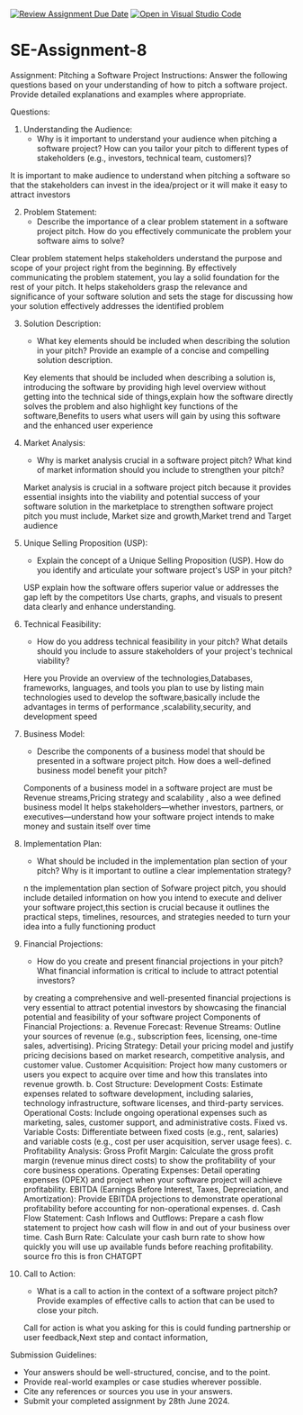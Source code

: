 [![Review Assignment Due Date](https://classroom.github.com/assets/deadline-readme-button-22041afd0340ce965d47ae6ef1cefeee28c7c493a6346c4f15d667ab976d596c.svg)](https://classroom.github.com/a/4bgukiqw)
[![Open in Visual Studio Code](https://classroom.github.com/assets/open-in-vscode-2e0aaae1b6195c2367325f4f02e2d04e9abb55f0b24a779b69b11b9e10269abc.svg)](https://classroom.github.com/online_ide?assignment_repo_id=15446942&assignment_repo_type=AssignmentRepo)
# SE-Assignment-8
 Assignment: Pitching a Software Project
 Instructions:
Answer the following questions based on your understanding of how to pitch a software project. Provide detailed explanations and examples where appropriate.

 Questions:

1. Understanding the Audience:
   - Why is it important to understand your audience when pitching a software project? How can you tailor your pitch to different types of stakeholders (e.g., investors, technical team, customers)?

It is important to make audience to understand  when pitching a software so that the stakeholders can invest in the idea/project or it will make it easy to attract investors

2. Problem Statement:
   - Describe the importance of a clear problem statement in a software project pitch. How do you effectively communicate the problem your software aims to solve?

Clear problem statement helps stakeholders understand the purpose and scope of your project right from the beginning. 
By effectively communicating the problem statement, you lay a solid foundation for the rest of your pitch. It helps stakeholders grasp the relevance and significance of your software solution and sets the stage for discussing how your solution effectively addresses the identified problem

3. Solution Description:
   - What key elements should be included when describing the solution in your pitch? Provide an example of a concise and compelling solution description.

   Key elements that should be included when describing a solution is, introducing the software by providing high level overview without getting into the technical side of things,explain how the software  directly solves the problem and also highlight key functions of the software,Benefits to users what users will gain by using this software and the enhanced user experience 

4. Market Analysis:
   - Why is market analysis crucial in a software project pitch? What kind of market information should you include to strengthen your pitch?

   Market analysis is crucial in a software project pitch because it provides essential insights into the viability and potential success of your software solution in the marketplace
   to strengthen software project pitch  you must include, Market size and growth,Market trend and Target audience

5. Unique Selling Proposition (USP):
   - Explain the concept of a Unique Selling Proposition (USP). How do you identify and articulate your software project's USP in your pitch?

   USP explain  how the software offers superior value or addresses the gap left by the competitors
Use charts, graphs, and visuals to present data clearly and enhance understanding.


6. Technical Feasibility:
   - How do you address technical feasibility in your pitch? What details should you include to assure stakeholders of your project's technical viability?

   Here you Provide an overview of the technologies,Databases, frameworks, languages, and tools you plan to use by listing  main technologies used to develop the software,basically include the advantages  in terms of performance ,scalability,security, and development speed

7. Business Model:
   - Describe the components of a business model that should be presented in a software project pitch. How does a well-defined business model benefit your pitch?

   Components of a business model in  a software project are  must be  Revenue streams,Pricing strategy and scalability , also a wee defined business model It helps stakeholders—whether investors, partners, or executives—understand how your software project intends to make money and sustain itself over time

8. Implementation Plan:
   - What should be included in the implementation plan section of your pitch? Why is it important to outline a clear implementation strategy?

   n the implementation plan section of Sofware project pitch, you should include detailed information on how you intend to execute and deliver your software project,this section is crucial because it outlines the practical steps, timelines, resources, and strategies needed to turn your idea into a fully functioning product

9. Financial Projections:
   - How do you create and present financial projections in your pitch? What financial information is critical to include to attract potential investors?

   by creating a comprehensive and well-presented financial projections is very essential to attract potential investors by showcasing the financial potential and feasibility of your software project
 Components of Financial Projections:
a. Revenue Forecast:
Revenue Streams: Outline your sources of revenue (e.g., subscription fees, licensing, one-time sales, advertising).
Pricing Strategy: Detail your pricing model and justify pricing decisions based on market research, competitive analysis, and customer value.
Customer Acquisition: Project how many customers or users you expect to acquire over time and how this translates into revenue growth.
b. Cost Structure:
Development Costs: Estimate expenses related to software development, including salaries, technology infrastructure, software licenses, and third-party services.
Operational Costs: Include ongoing operational expenses such as marketing, sales, customer support, and administrative costs.
Fixed vs. Variable Costs: Differentiate between fixed costs (e.g., rent, salaries) and variable costs (e.g., cost per user acquisition, server usage fees).
c. Profitability Analysis:
Gross Profit Margin: Calculate the gross profit margin (revenue minus direct costs) to show the profitability of your core business operations.
Operating Expenses: Detail operating expenses (OPEX) and project when your software project will achieve profitability.
EBITDA (Earnings Before Interest, Taxes, Depreciation, and Amortization): Provide EBITDA projections to demonstrate operational profitability before accounting for non-operational expenses.
d. Cash Flow Statement:
Cash Inflows and Outflows: Prepare a cash flow statement to project how cash will flow in and out of your business over time.
Cash Burn Rate: Calculate your cash burn rate to show how quickly you will use up available funds before reaching profitability.
source fro this is fron CHATGPT

10. Call to Action:
    - What is a call to action in the context of a software project pitch? Provide examples of effective calls to action that can be used to close your pitch.

    Call for action is what you asking for this is could funding partnership or user feedback,Next step and contact information, 

 Submission Guidelines:
- Your answers should be well-structured, concise, and to the point.
- Provide real-world examples or case studies wherever possible.
- Cite any references or sources you use in your answers.
- Submit your completed assignment by 28th June 2024.


